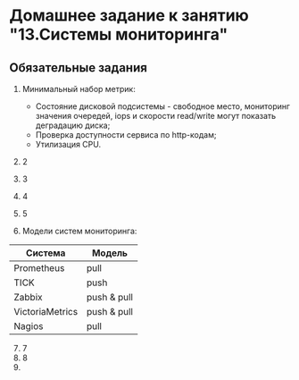 # Домашнее задание к занятию "13.Системы мониторинга"

## Обязательные задания

1. Минимальный набор метрик:
   - Состояние дисковой подсистемы - свободное место, мониторинг значения очередей, iops и скорости read/write могут показать деградацию диска;
   - Проверка доступности сервиса по http-кодам;
   - Утилизация CPU.
   
3. 2

   
4. 3

   
5. 4

   
6. 5

    
7. Модели систем мониторинга:
   
| Система  | Модель |
| ------------- | ------------- |
| Prometheus  |  pull  |
| TICK        | push  |
| Zabbix        | push & pull  |
| VictoriaMetrics        | push & pull  |
| Nagios        | pull  |
  
  
  
  
  
  
7. 7
8. 8
9. 
